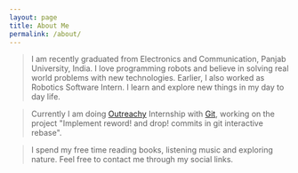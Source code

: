 ```yaml
---
layout: page
title: About Me
permalink: /about/
---
```



> I am recently graduated from Electronics and Communication, Panjab University, India. I love programming robots and believe in solving real world problems with new technologies. Earlier, I also worked as Robotics Software Intern. I learn and explore new things in my day to day life.


> Currently I am doing [Outreachy](https://www.outreachy.org/) Internship with [Git](https://git-scm.com/), working on the project "Implement reword! and drop! commits in git interactive rebase". 


> I spend my free time reading books, listening music and exploring nature. Feel free to contact me through my social links.
